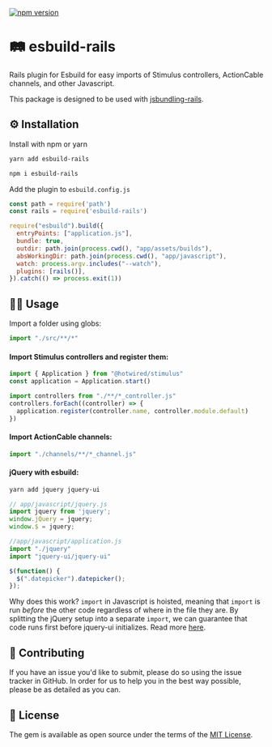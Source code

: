 [![npm version](https://badge.fury.io/js/esbuild-rails.svg)](https://badge.fury.io/js/esbuild-rails)

# 🛤 esbuild-rails

Rails plugin for Esbuild for easy imports of Stimulus controllers, ActionCable channels, and other Javascript.

This package is designed to be used with [jsbundling-rails](https://github.com/rails/jsbundling-rails).

## ⚙️ Installation

Install with npm or yarn

```bash
yarn add esbuild-rails
```

```bash
npm i esbuild-rails
```

Add the plugin to `esbuild.config.js`

```javascript
const path = require('path')
const rails = require('esbuild-rails')

require("esbuild").build({
  entryPoints: ["application.js"],
  bundle: true,
  outdir: path.join(process.cwd(), "app/assets/builds"),
  absWorkingDir: path.join(process.cwd(), "app/javascript"),
  watch: process.argv.includes("--watch"),
  plugins: [rails()],
}).catch(() => process.exit(1))
```

## 🧑‍💻 Usage

Import a folder using globs:

```javascript
import "./src/**/*"
```

#### Import Stimulus controllers and register them:

```javascript
import { Application } from "@hotwired/stimulus"
const application = Application.start()

import controllers from "./**/*_controller.js"
controllers.forEach((controller) => {
  application.register(controller.name, controller.module.default)
})
```

#### Import ActionCable channels:

```javascript
import "./channels/**/*_channel.js"
```

#### jQuery with esbuild:

```bash
yarn add jquery jquery-ui
```

```javascript
// app/javascript/jquery.js
import jquery from 'jquery';
window.jQuery = jquery;
window.$ = jquery;
```

```javascript
//app/javascript/application.js
import "./jquery"
import "jquery-ui/jquery-ui"

$(function() {
  $(".datepicker").datepicker();
});
```

Why does this work? `import` in Javascript is hoisted, meaning that `import` is run _before_ the other code regardless of where in the file they are. By splitting the jQuery setup into a separate `import`, we can guarantee that code runs first before jquery-ui initializes. Read more [here](https://exploringjs.com/es6/ch_modules.html#_imports-are-hoisted).

## 🙏 Contributing

If you have an issue you'd like to submit, please do so using the issue tracker in GitHub. In order for us to help you in the best way possible, please be as detailed as you can.


## 📝 License

The gem is available as open source under the terms of the [MIT License](http://opensource.org/licenses/MIT).
